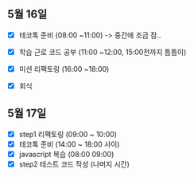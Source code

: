 ## 5월 16일

- [x] 테코톡 준비 (08:00 ~11:00) -> 중간에 조금 잠..
- [x] 학습 근로 코드 공부 (11:00 ~12:00, 15:00전까지 틈틈이)
- [x] 미션 리팩토링 (16:00 ~18:00)
- [x] 회식


## 5월 17일

- [x] step1 리팩토링 (09:00 ~ 10:00)
- [x] 테코톡 준비 (14:00 ~ 18:00 사이)
- [x] javascript 복습 (08:00  09:00)
- [x] step2 테스트 코드 작성 (나머지 시간)
